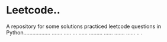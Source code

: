 # Leetcode..
A repository for some solutions practiced leetcode questions in Python.................. ....... ..... ... ...... ......... ...... ....... ...... ..
.
